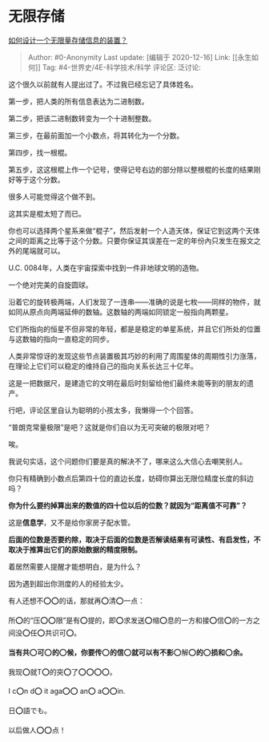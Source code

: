 # 无限存储
[如何设计一个无限量存储信息的装置？](https://www.zhihu.com/question/399842988/answer/1268553466)

> Author: #0-Anonymity
> Last update: [编辑于 2020-12-16]
> Link: [[永生如何]]
> Tag: #4-世界史/4E-科学技术/科学
> 评论区:
> 泛讨论:

这个很久以前就有人提出过了。不过我已经忘记了具体姓名。

第一步，把人类的所有信息表达为二进制数。

第二步，把该二进制数转变为一个十进制整数。

第三步，在最前面加一个小数点，将其转化为一个分数。

第四步，找一根棍。

第五步，这这根棍上作一个记号，使得记号右边的部分除以整根棍的长度的结果刚好等于这个分数。

很多人可能觉得这个做不到。

这其实是棍太短了而已。

你也可以选择两个星系来做“棍子”，然后发射一个人造天体，保证它到这两个天体之间的距离之比等于这个分数。只要你保证其误差在一定的年份內只发生在报文之外的尾端就可以。

U.C. 0084年，人类在宇宙探索中找到一件非地球文明的造物。

一个绝对完美的自旋圆球。

沿着它的旋转极两端，人们发现了一连串——准确的说是七枚——同样的物件，就如同从原点向两端延伸的数轴。这数轴的两端如同锁定一般指向两颗星。

它们所指向的恒星不但非常的年轻，都是是稳定的单星系统，并且它们所处的位置与这数轴的指向一直稳定的同步。

人类非常惊讶的发现这些节点装置极其巧妙的利用了周围星体的周期性引力涨落，在理论上它们可以稳定的维持自己的指向关系长达三十亿年。

这是一把数据尺，是建造它的文明在最后时刻留给他们最终未能等到的朋友的遗产。

行吧，评论区里自认为聪明的小孩太多，我懒得一个个回答。

“普朗克常量极限”是吧？这就是你们自以为无可突破的极限对吧？

唉。

我说句实话，这个问题你们要是真的解决不了，哪来这么大信心去嘲笑别人。

你只有精确到小数点后第四十位的直边长度，妨碍你算出无限位精度长度的斜边吗？

**你为什么要约掉算出来的数值的四十位以后的位数？就因为“距离值不可靠”？**

这是**信息学**，又不是给你家房子配水管。

**后面的位数是否要约除，取决于后面的位数是否解读结果有可读性、有启发性，不取决于推算出它们的原始数据的精度限制。**

着居然需要人提醒才能想明白，是为什么？

因为遇到超出你测度的人的经验太少。

有人还想不⭕️⭕️的话，那就再⭕️清⭕️一点：

所⭕️的“压⭕️⭕️限”是有⭕️提的，即⭕️求发送⭕️缩⭕️息的一方和接⭕️信⭕️的一方之间没⭕️任⭕️共识可⭕️。

**当有共**⭕️**可**⭕️**的**⭕️**候，你要传**⭕️**的信**⭕️**就可以有不影**⭕️解⭕️**的**⭕️**损和**⭕️**余。**

我现⭕️就T⭕️的突⭕️了⭕️⭕️⭕️⭕️。

I c⭕️n d⭕️ it aga⭕️⭕️ an⭕️ a⭕️⭕️in.

日⭕️語でも。

以后做人⭕️⭕️点！
